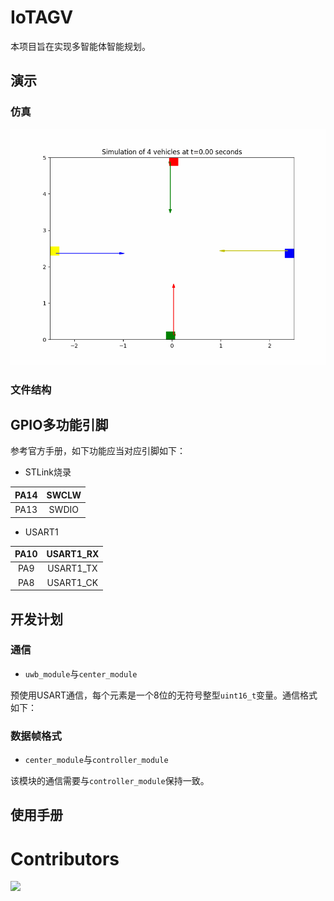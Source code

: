 # IoTAGV

本项目旨在实现多智能体智能规划。

## 演示

### 仿真

![image_sim](vehicle_simulation.gif)

### 文件结构



## GPIO多功能引脚

参考官方手册，如下功能应当对应引脚如下：

* STLink烧录

|   PA14   |    SWCLW  |
| :--: | :--: |
|   PA13   |   SWDIO   |

* USART1

|   PA10   | USART1_RX  |
| :--: | :--: |
|   PA9   |   USART1_TX   |
|   PA8   |   USART1_CK   |

## 开发计划

### 通信

* `uwb_module`与`center_module`

预使用USART通信，每个元素是一个8位的无符号整型`uint16_t`变量。通信格式如下：


### 数据帧格式



* `center_module`与`controller_module`

该模块的通信需要与`controller_module`保持一致。



## 使用手册

# Contributors

<a href="https://github.com/Ethylene9160/IoTAGV/graphs/contributors">
  <img src="https://contrib.rocks/image?repo=Ethylene9160/IoTAGV" />
</a>
